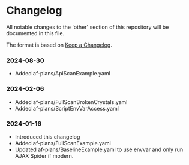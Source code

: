 # Changelog
All notable changes to the 'other' section of this repository will be documented in this file.

The format is based on [Keep a Changelog](https://keepachangelog.com/en/1.0.0/).

### 2024-08-30
- Added af-plans/ApiScanExample.yaml

### 2024-02-06
- Added af-plans/FullScanBrokenCrystals.yaml
- Added af-plans/ScriptEnvVarAccess.yaml

### 2024-01-16
- Introduced this changelog
- Added af-plans/FullScanExample.yaml
- Updated af-plans/BaselineExample.yaml to use envvar and only run AJAX Spider if modern.
